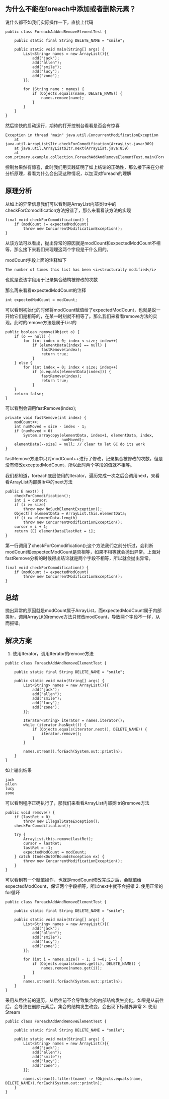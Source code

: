 ## 为什么不能在foreach中添加或者删除元素？
说什么都不如我们实际操作一下，直接上代码
```
public class ForeachAddAndRemoveElementTest {

    public static final String DELETE_NAME = "smile";

    public static void main(String[] args) {
        List<String> names = new ArrayList(){{
            add("jack");
            add("allen");
            add("smile");
            add("lucy");
            add("zone");
        }};

        for (String name : names) {
            if (Objects.equals(name, DELETE_NAME)) {
                names.remove(name);
            }
        }
    }
}
```
然后愉快的启动运行，期待的打开控制台看看是否会有惊喜
```
Exception in thread "main" java.util.ConcurrentModificationException
	at java.util.ArrayList$Itr.checkForComodification(ArrayList.java:909)
	at java.util.ArrayList$Itr.next(ArrayList.java:859)
	at com.primary.example.collection.ForeachAddAndRemoveElementTest.main(ForeachAddAndRemoveElementTest.java:26)
```
控制台果然有惊喜，此时我们用实践证明了如上结论的正确性，那么接下来在分析分析原理，看看为什么会出现这种情况，以加深对foreach的理解

## 原理分析
从如上的异常信息我们可以看到是ArrayList内部类Itr中的checkForComodification方法报错了，那么来看看该方法的实现
```
final void checkForComodification() {
    if (modCount != expectedModCount)
        throw new ConcurrentModificationException();
}
```
从该方法可以看出，抛出异常的原因就是modCount和expectedModCount不相等，那么接下来我们来理理这两个字段是干什么用的。

modCount字段上面的注释如下
```
The number of times this list has been <i>structurally modified</i>
```
也就是说该字段用于记录集合结构被修改的次数

那么再来看看expectedModCount的注释
```
int expectedModCount = modCount;
```
可以看到初始化的时候将modCount赋值给了expectedModCount，也就是说一开始它们是相等的，在某一时刻就不相等了。那么我们来看看remove方法的实现。此时的remove方法是属于List的
```
public boolean remove(Object o) {
    if (o == null) {
        for (int index = 0; index < size; index++)
            if (elementData[index] == null) {
                fastRemove(index);
                return true;
            }
    } else {
        for (int index = 0; index < size; index++)
            if (o.equals(elementData[index])) {
                fastRemove(index);
                return true;
            }
    }
    return false;
}
```
可以看到会调用fastRemove(index);
```
private void fastRemove(int index) {
    modCount++;
    int numMoved = size - index - 1;
    if (numMoved > 0)
        System.arraycopy(elementData, index+1, elementData, index,
                         numMoved);
    elementData[--size] = null; // clear to let GC do its work
}
```
fastRemove方法中只对modCount++进行了修改，记录集合被修改的次数，但是没有修改exceptedModCount，所以此时两个字段的值就不相等。

我们都知道，foreach底层使用的Iterator，遍历完成一次之后会调用next，来看看ArrayList内部类Itr中的next方法
```
public E next() {
    checkForComodification();
    int i = cursor;
    if (i >= size)
        throw new NoSuchElementException();
    Object[] elementData = ArrayList.this.elementData;
    if (i >= elementData.length)
        throw new ConcurrentModificationException();
    cursor = i + 1;
    return (E) elementData[lastRet = i];
}
```
第一行调用了checkForComodification();这个方法我们之前分析过，会判断modCount和expectedModCount是否相等，如果不相等就会抛出异常。上面对fastRemove分析的时候得出结论就是两个字段不相等，所以就会抛出异常。
```
final void checkForComodification() {
    if (modCount != expectedModCount)
        throw new ConcurrentModificationException();
}
```

## 总结
抛出异常的原因就是modCount属于ArrayList，而expectedModCount属于内部类Itr，调用ArrayLit的remove方法只修改modCount，导致两个字段不一样，从而报错。

## 解决方案
1. 使用Iterator，调用Iterator的remove方法
```
public class ForeachAddAndRemoveElementTest {

    public static final String DELETE_NAME = "smile";

    public static void main(String[] args) {
        List<String> names = new ArrayList(){{
            add("jack");
            add("allen");
            add("smile");
            add("lucy");
            add("zone");
        }};

        Iterator<String> iterator = names.iterator();
        while (iterator.hasNext()) {
            if (Objects.equals(iterator.next(), DELETE_NAME)) {
                iterator.remove();
            }
        }

        names.stream().forEach(System.out::println);
    }
}
```
如上输出结果
```
jack
allen
lucy
zone
```
可以看到程序正确执行了，那我们来看看ArrayList内部类Itr的remove方法
```
public void remove() {
    if (lastRet < 0)
        throw new IllegalStateException();
    checkForComodification();

    try {
        ArrayList.this.remove(lastRet);
        cursor = lastRet;
        lastRet = -1;
        expectedModCount = modCount;
    } catch (IndexOutOfBoundsException ex) {
        throw new ConcurrentModificationException();
    }
}
```
可以看到有一个赋值操作，也就是modCount修改完成之后，会赋值给expectedModCount，保证两个字段相等，所以next中就不会报错
2. 使用正常的for循环
```
public class ForeachAddAndRemoveElementTest {

    public static final String DELETE_NAME = "smile";

    public static void main(String[] args) {
        List<String> names = new ArrayList(){{
            add("jack");
            add("allen");
            add("smile");
            add("lucy");
            add("zone");
        }};

        for (int i = names.size() - 1; i >=0; i--) {
            if (Objects.equals(names.get(i), DELETE_NAME)) {
                names.remove(names.get(i));
            }
        }
        names.stream().forEach(System.out::println);
    }
}
```
采用从后往前的遍历，从后往前不会导致集合的内部结构发生变化，如果是从前往后，会导致在删除元素后，集合的结构发生改变，会出现下标越界异常
3. 使用Stream
```
public class ForeachAddAndRemoveElementTest {

    public static final String DELETE_NAME = "smile";

    public static void main(String[] args) {
        List<String> names = new ArrayList(){{
            add("jack");
            add("allen");
            add("smile");
            add("lucy");
            add("zone");
        }};

        names.stream().filter((name) -> !Objects.equals(name, DELETE_NAME)).forEach(System.out::println);
    }
}
```